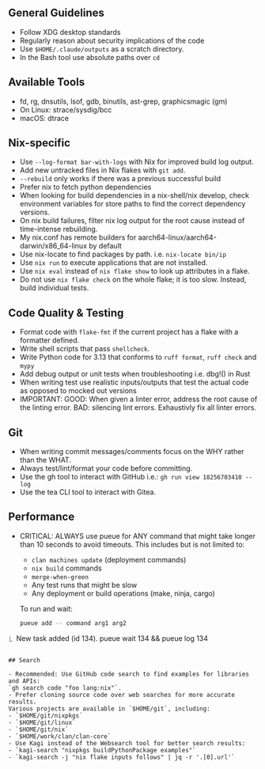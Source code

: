## General Guidelines

- Follow XDG desktop standards
- Regularly reason about security implications of the code
- Use `$HOME/.claude/outputs` as a scratch directory.
- In the Bash tool use absolute paths over `cd`

## Available Tools

- fd, rg, dnsutils, lsof, gdb, binutils, ast-grep, graphicsmagic (gm)
- On Linux: strace/sysdig/bcc
- macOS: dtrace

## Nix-specific

- Use `--log-format bar-with-logs` with Nix for improved build log output.
- Add new untracked files in Nix flakes with `git add`.
- `--rebuild` only works if there was a previous successful build
- Prefer nix to fetch python dependencies
- When looking for build dependencies in a nix-shell/nix develop, check
  environment variables for store paths to find the correct dependency versions.
- On nix build failures, filter nix log output for the root cause instead of
  time-intense rebuilding.
- My nix.conf has remote builders for aarch64-linux/aarch64-darwin/x86_64-linux by default
- Use nix-locate to find packages by path. i.e. `nix-locate bin/ip`
- Use `nix run` to execute applications that are not installed.
- Use `nix eval` instead of `nix flake show` to look up attributes in a flake.
- Do not use `nix flake check` on the whole flake; it is too slow. Instead,
  build individual tests.

## Code Quality & Testing

- Format code with `flake-fmt` if the current project has a flake with a
  formatter defined.
- Write shell scripts that pass `shellcheck`.
- Write Python code for 3.13 that conforms to `ruff format`, `ruff check` and
  `mypy`
- Add debug output or unit tests when troubleshooting i.e. dbg!() in Rust
- When writing test use realistic inputs/outputs that test the actual code as
  opposed to mocked out versions
- IMPORTANT: GOOD: When given a linter error, address the root cause of the
  linting error. BAD: silencing lint errors. Exhaustivly fix all linter errors.

## Git

- When writing commit messages/comments focus on the WHY rather than the WHAT.
- Always test/lint/format your code before committing.
- Use the gh tool to interact with GitHub i.e.: `gh run view 18256703410 --log`
- Use the tea CLI tool to interact with Gitea.

## Performance

- CRITICAL: ALWAYS use pueue for ANY command that might take longer than 10
  seconds to avoid timeouts. This includes but is not limited to:
  - `clan machines update` (deployment commands)
  - `nix build` commands
  - `merge-when-green`
  - Any test runs that might be slow
  - Any deployment or build operations (make, ninja, cargo)

  To run and wait:
  ```bash
  pueue add -- command arg1 arg2
 ⎿  New task added (id 134).
  pueue wait 134 && pueue log 134
  ```

## Search

- Recommended: Use GitHub code search to find examples for libraries and APIs:
  `gh search code "foo lang:nix"`.
- Prefer cloning source code over web searches for more accurate results.
  Various projects are available in `$HOME/git`, including:
  - `$HOME/git/nixpkgs`
  - `$HOME/git/linux`
  - `$HOME/git/nix`
  - `$HOME/work/clan/clan-core`
- Use Kagi instead of the Websearch tool for better search results:
  - `kagi-search "nixpkgs buildPythonPackage examples"`
  - `kagi-search -j "nix flake inputs follows" | jq -r '.[0].url'`
